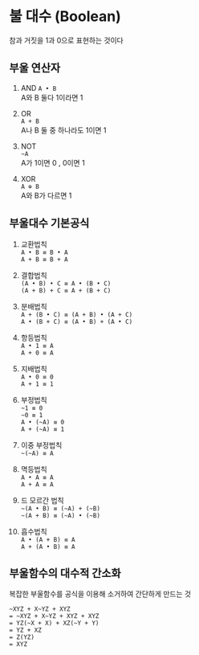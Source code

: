 # 불 대수 (Boolean)
 참과 거짓을 1과 0으로 표현하는 것이다

## 부울 연산자
1. AND 
`A • B`  
A와 B 둘다 1이라면 1  

2. OR  
`A + B`  
A나 B 둘 중 하나라도 1이면 1  

3. NOT  
`~A`  
A가 1이면 0 , 0이면 1

4. XOR  
`A ⊕ B`  
A와 B가 다르면 1

## 부울대수 기본공식

1. 교환법칙  
   `A • B ≡ B • A`  
   `A + B ≡ B + A`  

2. 결합법칙  
   `(A • B) • C ≡ A • (B • C)`  
   `(A + B) + C ≡ A + (B + C)`  

3. 분배법칙  
   `A + (B • C) ≡ (A + B) • (A + C)`  
   `A • (B + C) ≡ (A • B) + (A • C)`  

4. 항등법칙  
   `A • 1 ≡ A`  
   `A + 0 ≡ A`  

5. 지배법칙  
   `A • 0 ≡ 0`  
   `A + 1 ≡ 1`  

6. 부정법칙  
   `~1 ≡ 0`  
   `~0 ≡ 1`  
   `A • (~A) ≡ 0`  
   `A + (~A) ≡ 1`  

7. 이중 부정법칙  
   `~(~A) ≡ A`  
   
8. 멱등법칙  
   `A • A ≡ A`  
   `A + A ≡ A`  

9. 드 모르간 법칙  
   `~(A • B) ≡ (~A) + (~B)`  
   `~(A + B) ≡ (~A) • (~B)`  
   
10. 흡수법칙  
      `A • (A + B) ≡ A`  
      `A + (A • B) ≡ A`  

## 부울함수의 대수적 간소화

복잡한 부울함수를 공식을 이용해 소거하여 간단하게 만드는 것

```
~XYZ + X~YZ + XYZ
= ~XYZ + X~YZ + XYZ + XYZ
= YZ(~X + X) + XZ(~Y + Y)
= YZ + XZ
= Z(YZ)
= XYZ
```

